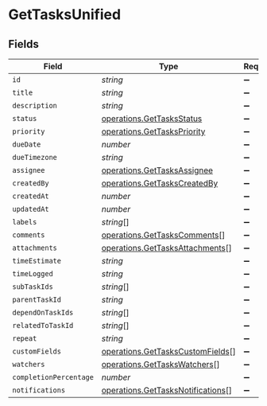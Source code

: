 # GetTasksUnified


## Fields

| Field                                                                                  | Type                                                                                   | Required                                                                               | Description                                                                            |
| -------------------------------------------------------------------------------------- | -------------------------------------------------------------------------------------- | -------------------------------------------------------------------------------------- | -------------------------------------------------------------------------------------- |
| `id`                                                                                   | *string*                                                                               | :heavy_minus_sign:                                                                     | N/A                                                                                    |
| `title`                                                                                | *string*                                                                               | :heavy_minus_sign:                                                                     | N/A                                                                                    |
| `description`                                                                          | *string*                                                                               | :heavy_minus_sign:                                                                     | N/A                                                                                    |
| `status`                                                                               | [operations.GetTasksStatus](../../models/operations/gettasksstatus.md)                 | :heavy_minus_sign:                                                                     | N/A                                                                                    |
| `priority`                                                                             | [operations.GetTasksPriority](../../models/operations/gettaskspriority.md)             | :heavy_minus_sign:                                                                     | N/A                                                                                    |
| `dueDate`                                                                              | *number*                                                                               | :heavy_minus_sign:                                                                     | N/A                                                                                    |
| `dueTimezone`                                                                          | *string*                                                                               | :heavy_minus_sign:                                                                     | N/A                                                                                    |
| `assignee`                                                                             | [operations.GetTasksAssignee](../../models/operations/gettasksassignee.md)             | :heavy_minus_sign:                                                                     | N/A                                                                                    |
| `createdBy`                                                                            | [operations.GetTasksCreatedBy](../../models/operations/gettaskscreatedby.md)           | :heavy_minus_sign:                                                                     | N/A                                                                                    |
| `createdAt`                                                                            | *number*                                                                               | :heavy_minus_sign:                                                                     | N/A                                                                                    |
| `updatedAt`                                                                            | *number*                                                                               | :heavy_minus_sign:                                                                     | N/A                                                                                    |
| `labels`                                                                               | *string*[]                                                                             | :heavy_minus_sign:                                                                     | N/A                                                                                    |
| `comments`                                                                             | [operations.GetTasksComments](../../models/operations/gettaskscomments.md)[]           | :heavy_minus_sign:                                                                     | N/A                                                                                    |
| `attachments`                                                                          | [operations.GetTasksAttachments](../../models/operations/gettasksattachments.md)[]     | :heavy_minus_sign:                                                                     | N/A                                                                                    |
| `timeEstimate`                                                                         | *string*                                                                               | :heavy_minus_sign:                                                                     | N/A                                                                                    |
| `timeLogged`                                                                           | *string*                                                                               | :heavy_minus_sign:                                                                     | N/A                                                                                    |
| `subTaskIds`                                                                           | *string*[]                                                                             | :heavy_minus_sign:                                                                     | N/A                                                                                    |
| `parentTaskId`                                                                         | *string*                                                                               | :heavy_minus_sign:                                                                     | N/A                                                                                    |
| `dependOnTaskIds`                                                                      | *string*[]                                                                             | :heavy_minus_sign:                                                                     | N/A                                                                                    |
| `relatedToTaskId`                                                                      | *string*[]                                                                             | :heavy_minus_sign:                                                                     | N/A                                                                                    |
| `repeat`                                                                               | *string*                                                                               | :heavy_minus_sign:                                                                     | N/A                                                                                    |
| `customFields`                                                                         | [operations.GetTasksCustomFields](../../models/operations/gettaskscustomfields.md)[]   | :heavy_minus_sign:                                                                     | N/A                                                                                    |
| `watchers`                                                                             | [operations.GetTasksWatchers](../../models/operations/gettaskswatchers.md)[]           | :heavy_minus_sign:                                                                     | N/A                                                                                    |
| `completionPercentage`                                                                 | *number*                                                                               | :heavy_minus_sign:                                                                     | N/A                                                                                    |
| `notifications`                                                                        | [operations.GetTasksNotifications](../../models/operations/gettasksnotifications.md)[] | :heavy_minus_sign:                                                                     | N/A                                                                                    |